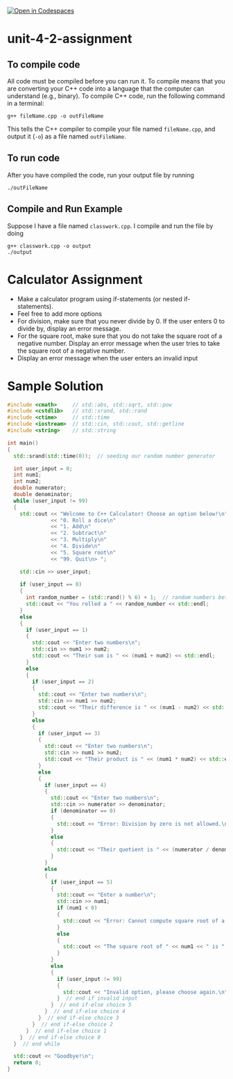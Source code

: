 [![Open in Codespaces](https://classroom.github.com/assets/launch-codespace-2972f46106e565e64193e422d61a12cf1da4916b45550586e14ef0a7c637dd04.svg)](https://classroom.github.com/open-in-codespaces?assignment_repo_id=17553451)
# unit-4-2-assignment

## To compile code
All code must be compiled before you can run it.  To compile means that you are converting your C++ code into a language that the computer can understand (e.g., binary).  To compile C++ code, run the following command in a terminal:
```
g++ fileName.cpp -o outFileName
```
This tells the C++ compiler to compile your file named `fileName.cpp`, and output it (`-o`) as a file named `outFileName`.

## To run code
After you have compiled the code, run your output file by running
```
./outFileName
```

## Compile and Run Example
Suppose I have a file named `classwork.cpp`.  I compile and run the file by doing
```
g++ classwork.cpp -o output
./output
```

# Calculator Assignment
* Make a calculator program using if-statements (or nested if-statements).
* Feel free to add more options
* For division, make sure that you never divide by 0.  If the user enters 0 to divide by, display an error message.
* For the square root, make sure that you do not take the square root of a negative number.  Display an error message when the user tries to take the square root of a negative number.
* Display an error message when the user enters an invalid input

# Sample Solution
```c++
#include <cmath>     // std::abs, std::sqrt, std::pow
#include <cstdlib>   // std::srand, std::rand
#include <ctime>     // std::time
#include <iostream>  // std::cin, std::cout, std::getline
#include <string>    // std::string

int main()
{
  std::srand(std::time(0));  // seeding our random number generator

  int user_input = 0;
  int num1;
  int num2;
  double numerator;
  double denominator;
  while (user_input != 99)
  {
    std::cout << "Welcome to C++ Calculator! Choose an option below!\n"
              << "0. Roll a dice\n"        
              << "1. Add\n"
              << "2. Subtract\n"
              << "3. Multiply\n"
              << "4. Divide\n"
              << "5. Square root\n"
              << "99. Quit\n> ";

    std::cin >> user_input;
    
    if (user_input == 0)
    {
      int random_number = (std::rand() % 6) + 1;  // random numbers between 1 and 6
      std::cout << "You rolled a " << random_number << std::endl;
    }
    else
    {
      if (user_input == 1)
      {
        std::cout << "Enter two numbers\n";
        std::cin >> num1 >> num2;
        std::cout << "Their sum is " << (num1 + num2) << std::endl;
      }
      else
      {
        if (user_input == 2)
        {
          std::cout << "Enter two numbers\n";
          std::cin >> num1 >> num2;
          std::cout << "Their difference is " << (num1 - num2) << std::endl;
        }
        else
        {
          if (user_input == 3)
          {
            std::cout << "Enter two numbers\n";
            std::cin >> num1 >> num2;
            std::cout << "Their product is " << (num1 * num2) << std::endl;
          }
          else
          {
            if (user_input == 4)
            {
              std::cout << "Enter two numbers\n";
              std::cin >> numerator >> denominator;
              if (denominator == 0)
              {
                std::cout << "Error: Division by zero is not allowed.\n";
              }
              else
              {
                std::cout << "Their quotient is " << (numerator / denominator) << std::endl;
              }
            }
            else
            {
              if (user_input == 5)
              {
                std::cout << "Enter a number\n";
                std::cin >> num1;
                if (num1 < 0)
                {
                  std::cout << "Error: Cannot compute square root of a negative number.\n";
                }
                else
                {
                  std::cout << "The square root of " << num1 << " is " << sqrt(num1) << std::endl;
                }
              }
              else
              {
                if (user_input != 99)
                {
                  std::cout << "Invalid option, please choose again.\n";
                }  // end if invalid input
              }  // end if-else choice 5
            }  // end if-else choice 4
          }  // end if-else choice 3
        }  // end if-else choice 2
      }  // end if-else choice 1
    }  // end if-else choice 0
  }  // end while

  std::cout << "Goodbye!\n";
  return 0;
}
```
